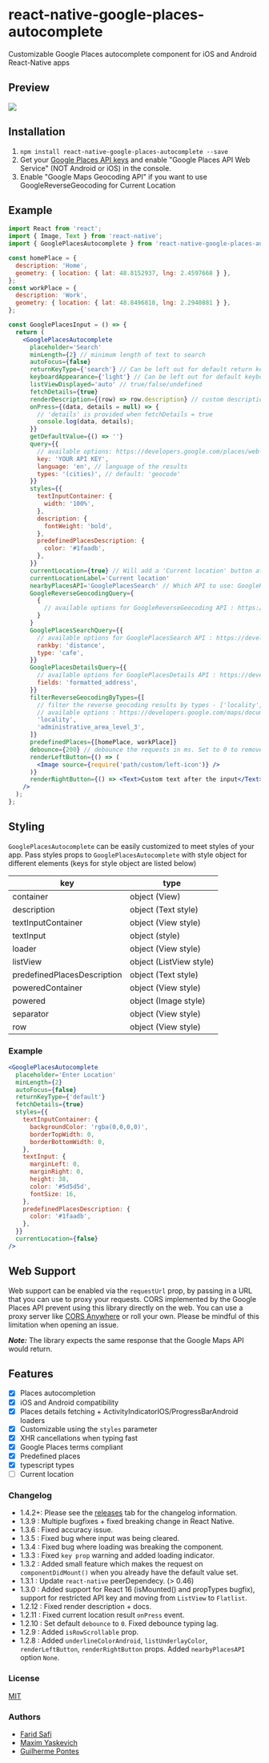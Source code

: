 # react-native-google-places-autocomplete

Customizable Google Places autocomplete component for iOS and Android React-Native apps

## Preview

![](https://raw.githubusercontent.com/FaridSafi/react-native-google-places-autocomplete/master/Assets/screenshot.png)

## Installation

1. `npm install react-native-google-places-autocomplete --save`
2. Get your [Google Places API keys](https://developers.google.com/places/documentation/) and enable "Google Places API Web Service" (NOT Android or iOS) in the console.
3. Enable "Google Maps Geocoding API" if you want to use GoogleReverseGeocoding for Current Location

## Example

```jsx
import React from 'react';
import { Image, Text } from 'react-native';
import { GooglePlacesAutocomplete } from 'react-native-google-places-autocomplete';

const homePlace = {
  description: 'Home',
  geometry: { location: { lat: 48.8152937, lng: 2.4597668 } },
};
const workPlace = {
  description: 'Work',
  geometry: { location: { lat: 48.8496818, lng: 2.2940881 } },
};

const GooglePlacesInput = () => {
  return (
    <GooglePlacesAutocomplete
      placeholder='Search'
      minLength={2} // minimum length of text to search
      autoFocus={false}
      returnKeyType={'search'} // Can be left out for default return key https://facebook.github.io/react-native/docs/textinput.html#returnkeytype
      keyboardAppearance={'light'} // Can be left out for default keyboardAppearance https://facebook.github.io/react-native/docs/textinput.html#keyboardappearance
      listViewDisplayed='auto' // true/false/undefined
      fetchDetails={true}
      renderDescription={(row) => row.description} // custom description render
      onPress={(data, details = null) => {
        // 'details' is provided when fetchDetails = true
        console.log(data, details);
      }}
      getDefaultValue={() => ''}
      query={{
        // available options: https://developers.google.com/places/web-service/autocomplete
        key: 'YOUR API KEY',
        language: 'en', // language of the results
        types: '(cities)', // default: 'geocode'
      }}
      styles={{
        textInputContainer: {
          width: '100%',
        },
        description: {
          fontWeight: 'bold',
        },
        predefinedPlacesDescription: {
          color: '#1faadb',
        },
      }}
      currentLocation={true} // Will add a 'Current location' button at the top of the predefined places list
      currentLocationLabel='Current location'
      nearbyPlacesAPI='GooglePlacesSearch' // Which API to use: GoogleReverseGeocoding or GooglePlacesSearch
      GoogleReverseGeocodingQuery={
        {
          // available options for GoogleReverseGeocoding API : https://developers.google.com/maps/documentation/geocoding/intro
        }
      }
      GooglePlacesSearchQuery={{
        // available options for GooglePlacesSearch API : https://developers.google.com/places/web-service/search
        rankby: 'distance',
        type: 'cafe',
      }}
      GooglePlacesDetailsQuery={{
        // available options for GooglePlacesDetails API : https://developers.google.com/places/web-service/details
        fields: 'formatted_address',
      }}
      filterReverseGeocodingByTypes={[
        // filter the reverse geocoding results by types - ['locality', 'administrative_area_level_3'] if you want to display only cities
        // available options : https://developers.google.com/maps/documentation/geocoding/intro#Types
        'locality',
        'administrative_area_level_3',
      ]}
      predefinedPlaces={[homePlace, workPlace]}
      debounce={200} // debounce the requests in ms. Set to 0 to remove debounce. By default 0ms.
      renderLeftButton={() => (
        <Image source={require('path/custom/left-icon')} />
      )}
      renderRightButton={() => <Text>Custom text after the input</Text>}
    />
  );
};
```

## Styling

`GooglePlacesAutocomplete` can be easily customized to meet styles of your app. Pass styles props to `GooglePlacesAutocomplete` with style object for different elements (keys for style object are listed below)

| key                         | type                    |
| --------------------------- | ----------------------- |
| container                   | object (View)           |
| description                 | object (Text style)     |
| textInputContainer          | object (View style)     |
| textInput                   | object (style)          |
| loader                      | object (View style)     |
| listView                    | object (ListView style) |
| predefinedPlacesDescription | object (Text style)     |
| poweredContainer            | object (View style)     |
| powered                     | object (Image style)    |
| separator                   | object (View style)     |
| row                         | object (View style)     |

### Example

```jsx
<GooglePlacesAutocomplete
  placeholder='Enter Location'
  minLength={2}
  autoFocus={false}
  returnKeyType={'default'}
  fetchDetails={true}
  styles={{
    textInputContainer: {
      backgroundColor: 'rgba(0,0,0,0)',
      borderTopWidth: 0,
      borderBottomWidth: 0,
    },
    textInput: {
      marginLeft: 0,
      marginRight: 0,
      height: 38,
      color: '#5d5d5d',
      fontSize: 16,
    },
    predefinedPlacesDescription: {
      color: '#1faadb',
    },
  }}
  currentLocation={false}
/>
```

## Web Support

Web support can be enabled via the `requestUrl` prop, by passing in a URL that you can use to proxy your requests. CORS implemented by the Google Places API prevent using this library directly on the web. You can use a proxy server like [CORS Anywhere](https://github.com/Rob--W/cors-anywhere/) or roll your own. Please be mindful of this limitation when opening an issue.

**_Note:_** The library expects the same response that the Google Maps API would return.

## Features

- [x] Places autocompletion
- [x] iOS and Android compatibility
- [x] Places details fetching + ActivityIndicatorIOS/ProgressBarAndroid loaders
- [x] Customizable using the `styles` parameter
- [x] XHR cancellations when typing fast
- [x] Google Places terms compliant
- [x] Predefined places
- [x] typescript types
- [ ] Current location

### Changelog

- 1.4.2+: Please see the [releases](https://github.com/FaridSafi/react-native-google-places-autocomplete/releases) tab for the changelog information.
- 1.3.9 : Multiple bugfixes + fixed breaking change in React Native.
- 1.3.6 : Fixed accuracy issue.
- 1.3.5 : Fixed bug where input was being cleared.
- 1.3.4 : Fixed bug where loading was breaking the component.
- 1.3.3 : Fixed `key prop` warning and added loading indicator.
- 1.3.2 : Added small feature which makes the request on `componentDidMount()` when you
  already have the default value set.
- 1.3.1 : Update `react-native` peerDependecy. (> 0.46)
- 1.3.0 : Added support for React 16 (isMounted() and propTypes bugfix), support for restricted API key and moving from `ListView` to `Flatlist`.
- 1.2.12 : Fixed render description + docs.
- 1.2.11 : Fixed current location result `onPress` event.
- 1.2.10 : Set default `debounce` to `0`. Fixed debounce typing lag.
- 1.2.9 : Added `isRowScrollable` prop.
- 1.2.8 : Added `underlineColorAndroid`, `listUnderlayColor`, `renderLeftButton`, `renderRightButton` props. Added `nearbyPlacesAPI` option `None`.

### License

[MIT](LICENSE)

### Authors

- [Farid Safi](https://www.twitter.com/FaridSafi)
- [Maxim Yaskevich](https://www.twitter.com/mayaskme)
- [Guilherme Pontes](https://www.twitter.com/guiiipontes)

